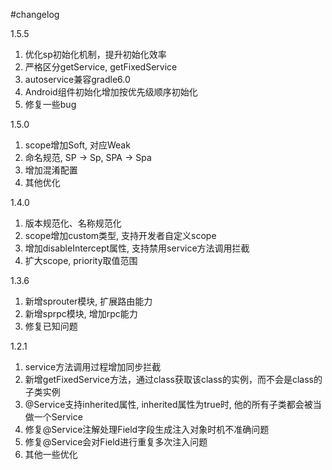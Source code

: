 #changelog

1.5.5
1. 优化sp初始化机制，提升初始化效率
2. 严格区分getService, getFixedService
3. autoservice兼容gradle6.0
4. Android组件初始化增加按优先级顺序初始化
5. 修复一些bug

1.5.0
1. scope增加Soft, 对应Weak
2. 命名规范, SP -> Sp, SPA -> Spa
3. 增加混淆配置
4. 其他优化

1.4.0
1. 版本规范化、名称规范化 
2. scope增加custom类型, 支持开发者自定义scope 
3. 增加disableIntercept属性, 支持禁用service方法调用拦截
4. 扩大scope, priority取值范围

1.3.6
1. 新增sprouter模块, 扩展路由能力
2. 新增sprpc模块, 增加rpc能力
3. 修复已知问题

1.2.1
1. service方法调用过程增加同步拦截
2. 新增getFixedService方法，通过class获取该class的实例，而不会是class的子类实例
3. @Service支持inherited属性, inherited属性为true时,
   他的所有子类都会被当做一个Service
4. 修复@Service注解处理Field字段生成注入对象时机不准确问题
5. 修复@Service会对Field进行重复多次注入问题
6. 其他一些优化
